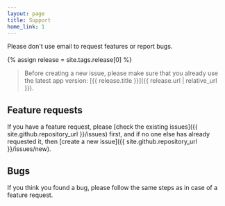 ```yaml
---
layout: page
title: Support
home_link: 1
---
```


Please don't use email to request features or report bugs. 

{% assign release = site.tags.release[0] %}
> Before creating a new issue, please make sure that you already use the latest app version: [{{ release.title }}]({{ release.url | relative_url }}).

## Feature requests

If you have a feature request, please [check the existing issues]({{ site.github.repository_url }}/issues) first, and if no one else has already requested it, then [create a new issue]({{ site.github.repository_url }}/issues/new).

## Bugs

If you think you found a bug, please follow the same steps as in case of a feature request.
